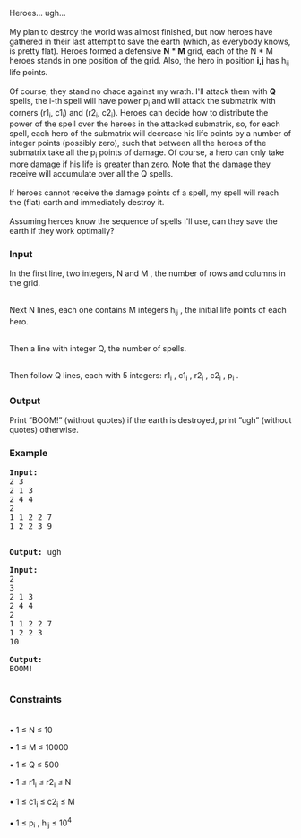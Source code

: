 <p>Heroes... ugh...<br><br>My plan to destroy the world was almost finished, but now heroes have gathered in their last attempt to save the earth (which, as everybody knows, is pretty flat). Heroes formed a defensive <strong>N</strong> * <strong>M</strong> grid, each of the N * M heroes stands in one position of the grid. Also, the hero in position <strong>i,j</strong> has h<sub>ij</sub> life points.<br><br>Of course, they stand no chace against my wrath. I'll attack them with <strong>Q</strong> spells, the i-th spell will have power p<sub>i</sub> and will attack the submatrix with corners (r1<sub>i</sub>, c1<sub>i</sub>) and (r2<sub>i</sub>, c2<sub>i</sub>). Heroes can decide how to distribute the power of the spell over the heroes in the attacked submatrix, so, for each spell, each hero of the submatrix will decrease his life points by a number of integer points (possibly zero), such that between all the heroes of the submatrix take all the p<sub>i</sub> points of damage. Of course, a hero can only take more damage if his life is greater than zero. Note that the damage they receive will accumulate over all the Q spells.<br><br>If heroes cannot receive the damage points of a spell, my spell will reach the (flat) earth and immediately destroy it.<br><br>Assuming heroes know the sequence of spells I'll use, can they save the earth if they work optimally?</p>
<h3>Input</h3>
<p>In the first line, two integers, N and M , the number of rows and columns in the grid.</p>
<p><br>Next N lines, each one contains M integers h<sub>ij</sub> , the initial life points of each hero.</p>
<p><br>Then a line with integer Q, the number of spells.</p>
<p><br>Then follow Q lines, each with 5 integers: r1<sub>i</sub> , c1<sub>i</sub> , r2<sub>i</sub> , c2<sub>i</sub> , p<sub>i</sub> .</p>
<h3>Output</h3>
<p>Print ”BOOM!” (without quotes) if the earth is destroyed, print ”ugh” (without quotes) otherwise.</p>
<h3>Example</h3>
<pre><strong>Input:</strong>
2 3<br>2 1 3<br>2 4 4<br>2<br>1 1 2 2 7<br>1 2 2 3 9

<strong>Output:</strong>
ugh<br><br><strong>Input:<br></strong>2 3<br>2 1 3<br>2 4 4<br>2<br>1 1 2 2 7<br>1 2 2 3 10<br><br><strong>Output:<br></strong>BOOM!<br></pre>
<h3>Constraints<br><br></h3>
<p>• 1 ≤ N ≤ 10</p>
<p>• 1 ≤ M ≤ 10000</p>
<p>• 1 ≤ Q ≤ 500</p>
<p>• 1 ≤ r1<sub>i</sub> ≤ r2<sub>i</sub> ≤ N</p>
<p>• 1 ≤ c1<sub>i</sub> ≤ c2<sub>i</sub> ≤ M</p>
<p>• 1 ≤ p<sub>i</sub> , h<sub>ij</sub> ≤ 10<sup>4</sup></p>